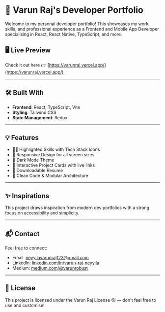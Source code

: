 # 🚀 Varun Raj's Developer Portfolio

Welcome to my personal developer portfolio! This showcases my work, skills, and professional experience as a Frontend and Mobile App Developer specialising in React, React Native, TypeScript, and more.

## 🖥️ Live Preview

Check it out here 👉 [https://varunraj.vercel.app/](https://varunraj.vercel.app/)

---

## 🛠️ Built With

- **Frontend**: React, TypeScript, Vite  
- **Styling**: Tailwind CSS 
- **State Management**: Redux 

---

## 💡 Features

- 👨‍💻 Highlighted Skills with Tech Stack Icons  
- 📱 Responsive Design for all screen sizes  
- 🌙 Dark Mode Theme  
- 🔗 Interactive Project Cards with live links  
- 📄 Downloadable Resume  
- 🧠 Clean Code & Modular Architecture

---

## ✨ Inspirations

This project draws inspiration from modern dev portfolios with a strong focus on accessibility and simplicity.

---

## 📬 Contact

Feel free to connect:

- Email: [neyyilavarunraj123@gmail.com](mailto:neyyilavarunraj123@gmail.com)  
- LinkedIn: [linkedin.com/in/varun-raj-neyyila](https://linkedin.com/in/varun-raj-neyyila)  
- Medium: [medium.com/@varunrobust](https://medium.com/@varunrobust)

---

## 📜 License

This project is licensed under the Varun Raj License 😜 — don't feel free to use and customise!

